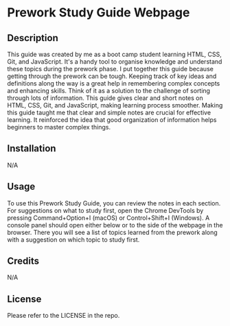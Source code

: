 # Prework Study Guide Webpage

## Description

This guide was created by me as a boot camp student learning HTML, CSS, Git, and JavaScript. It's a handy tool to organise knowledge and understand these topics during the prework phase.
I put together this guide because getting through the prework can be tough. Keeping track of key ideas and definitions along the way is a great help in remembering complex concepts and enhancing skills.
Think of it as a solution to the challenge of sorting through lots of information. This guide gives clear and short notes on HTML, CSS, Git, and JavaScript, making learning process smoother.
Making this guide taught me that clear and simple notes are crucial for effective learning. It reinforced the idea that good organization of information helps beginners to master complex things.

## Installation

N/A

## Usage

To use this Prework Study Guide, you can review the notes in each section. For suggestions on what to study first, open the Chrome DevTools by pressing Command+Option+I (macOS) or Control+Shift+I (Windows). A console panel should open either below or to the side of the webpage in the browser. There you will see a list of topics learned from the prework along with a suggestion on which topic to study first.

## Credits

N/A

## License

Please refer to the LICENSE in the repo.
